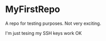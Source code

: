 # MyFirstRepo
A repo for testing purposes.  Not very exciting.

I'm just tesing my SSH keys work OK
